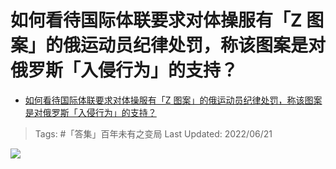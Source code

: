 # 如何看待国际体联要求对体操服有「Z 图案」的俄运动员纪律处罚，称该图案是对俄罗斯「入侵行为」的支持？

- [如何看待国际体联要求对体操服有「Z 图案」的俄运动员纪律处罚，称该图案是对俄罗斯「入侵行为」的支持？](https://www.zhihu.com/question/520529592/answer/2538768065)

>Tags: #「答集」百年未有之变局 
>Last Updated: 2022/06/21

![](https://pic1.zhimg.com/80/v2-99f7f81f59a09d790ddd3e65fd604dcb_1440w.jpg?source=c8b7c179)